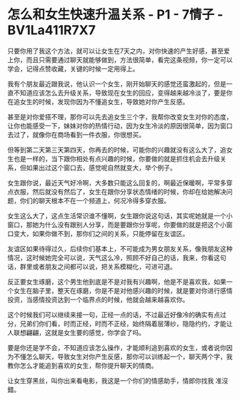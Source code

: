 # 怎么和女生快速升温关系 - P1 - 7情子 - BV1La411R7X7

只要你用了我这个方法，就可以让女生在7天之内，对你快速的产生好感，甚至爱上你，而且只需要通过聊天就能够做到，方法很简单，看完这条视频，你一定可以学会，记得点赞收藏，关键的时候一定用得上。

我有个朋友最近跟我说，他认识一个女生，刚开始聊天的感觉还蛮激起的，但是一直不知道应该怎么去升级关系，导致现在女生的回应，变得越来越冷淡了，要是你在追女生的时候，发现你因为不懂追女生，导致她对你产生反感。

甚至是对你爱搭不理，那你可以先去追女生三个字，我帮你改变女生对你的态度，让你也能感受一下，妹妹对你的热情行动，因为女生冷淡的原因很简单，因为窗口去过了，就像你在商场看到一件衣服，你很想买。

但等到第二天第三天第四天，你再去的时候，可能你的兴趣就没有这么大了，追女生也是一样的，当下跟你相处有点兴趣的时候，你要做的就是抓住机会去升级关系，但如果出过这个窗口去，感觉呢自然就变大，举个例子。

女生跟你说，最近天气好冷啊，大多数只能这么回复的，啊最近保暖啊，平常多穿点衣服，然后就没有然后了，女生在跟你分享状态情绪的时候，你却在给她解决问题，你们的聊天根本不在一个频道上，何况冷得多穿衣服。

女生这么大了，这点生活常识谁不懂啊，女生跟你说这句话，其实呢她就是一个小窗口，那她为什么没有跟别人分享，而是要跟你分享呢，你要做的就是把这个小窗口变大，如果你做不到，那你们之间的关系，只能停留在友谊区。

友谊区如果待得过久，后续你们基本上，不可能成为男女朋友关系，像我朋友这种情况，这时候她完全可以说，天气这么冷，照顾不好自己的话，我来，你看这句话，群里或者朋友之间都可以说，把关系模糊化，可进可退。

反正要女生琢磨，这个男生他到底是不是对我有兴趣啊，他是不是喜欢我，如果一个女生在脑子里，整天在琢磨，你是不是对他感兴趣的时候，就是要对你进行感情投资，当感情投资达到一个临界点的时候，他就会越来越喜欢你。

这个时候我们可以继续来接一句，正经一点的话，不过最近好像冷的确实有点过分，兄弟们你们看，时而正经，时而不正经，始终隔着层薄纱，隐隐约约，才能让人联想翩翩，这就是女生要的感觉，你学会了吗。

要是你还是学不会，不知道应该怎么操作，才能顺利追到喜欢的女生，或者说你因为不懂怎么聊天，导致女生对你产生反感，那你可以训练起一个，聊天两个字，我教你怎么才能追到喜欢的女生，帮你提升聊天的情商。

让女生穿黑丝，叫你出来看电影，我这是一个你们的情感助手，情郎你找我 准沒錯。